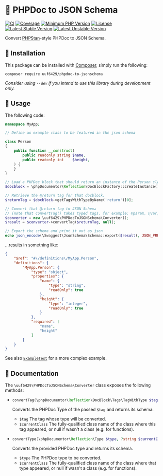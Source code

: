 # 📩 PHPDoc to JSON Schema

[![CI](https://github.com/uuf6429/phpdoc-to-jsonschema/actions/workflows/ci.yml/badge.svg)](https://github.com/uuf6429/phpdoc-to-jsonschema/actions/workflows/ci.yml)
[![Coverage](https://codecov.io/gh/uuf6429/phpdoc-to-jsonschema/branch/main/graph/badge.svg)](https://codecov.io/gh/uuf6429/phpdoc-to-jsonschema)
[![Minimum PHP Version](https://img.shields.io/badge/php-%5E8.1-8892BF.svg)](https://php.net/)
[![License](https://img.shields.io/badge/license-MIT-428F7E.svg)](https://github.com/uuf6429/phpdoc-to-jsonschema/blob/main/LICENSE)
[![Latest Stable Version](https://poser.pugx.org/uuf6429/phpdoc-to-jsonschema/v)](https://packagist.org/packages/uuf6429/phpdoc-to-jsonschema)
[![Latest Unstable Version](https://poser.pugx.org/uuf6429/phpdoc-to-jsonschema/v/unstable)](https://packagist.org/packages/uuf6429/phpdoc-to-jsonschema)

Convert [PHPStan](https://phpstan.org/)-style PHPDoc to JSON Schema.

## 💾 Installation

This package can be installed with [Composer](https://getcomposer.org), simply run the following:

```shell
composer require uuf6429/phpdoc-to-jsonschema
```

_Consider using `--dev` if you intend to use this library during development only._

## 🚀 Usage

The following code:
```php
namespace MyApp;

// Define an example class to be featured in the json schema

class Person
{
    public function __construct(
        public readonly string $name,
        public readonly int    $height,
    ) {
    }
}

// Load a PHPDoc block that should return an instance of the Person class
$docblock = \phpDocumentor\Reflection\DocBlockFactory::createInstance()->create('/** @return Person */');

// Retrieve the @return tag for that docblock.
$returnTag = $docblock->getTagsWithTypeByName('return')[0];

// Convert that @return tag to JSON Schema
// (note that convertTag() takes typed tags, for example: @param, @var, @property[-read/-write] and of course @return)
$converter = new \uuf6429\PHPDocToJSONSchema\Converter();
$result = $converter->convertTag($returnTag, null);

// Export the schema and print it out as json
echo json_encode(\Swaggest\JsonSchema\Schema::export($result), JSON_PRETTY_PRINT);
```
...results in something like:
```json
{
    "$ref": "#\/definitions\/MyApp.Person",
    "definitions": {
        "MyApp.Person": {
            "type": "object",
            "properties": {
                "name": {
                    "type": "string",
                    "readOnly": true
                },
                "height": {
                    "type": "integer",
                    "readOnly": true
                }
            },
            "required": [
                "name",
                "height"
            ]
        }
    }
}
```

See also [`ExampleTest`](https://github.com/uuf6429/phpdoc-to-jsonschema/blob/main/tests/Unit/ExampleTest.php) for a more complex example.

## 📖 Documentation

The `\uuf6429\PHPDocToJSONSchema\Converter` class exposes the following methods:

- ```php
  convertTag(\phpDocumentor\Reflection\DocBlock\Tags\TagWithType $tag, ?string $currentClass): \Swaggest\JsonSchema\Schema
  ```
  Converts the PHPDoc Type of the passed `$tag` and returns its schema.
  - `$tag` The tag whose type will be converted.
  - `$currentClass` The fully-qualified class name of the class where this tag appeared, or null if wasn't a class (e.g. for functions).

- ```php
  convertType(\phpDocumentor\Reflection\Type $type, ?string $currentClass): \Swaggest\JsonSchema\Schema`
  ```
  Converts the provided PHPDoc type and returns its schema.
    - `$type` The PHPDoc type to be converted.
    - `$currentClass` The fully-qualified class name of the class where that type appeared, or null if wasn't a class (e.g. for functions).
